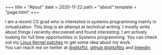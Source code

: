 +++
title = "About"
date = 2020-11-22
path = "about"
template = "page.html"
+++

I am a recent CS grad who is interested in systems programming mainly in virtualization.
This blog is an attempt at technical writing. I mostly write about things I recently discovered and found interesting.
I am actively looking for full time opportunities in Systems programming.
You can check out my [Linux Kernel patches](https://git.kernel.org/pub/scm/linux/kernel/git/next/linux-next.git/log/?qt=grep&q=amey+narkhede)
to get some idea about my work. </br>
You can reach me on twitter at [@glitzfliz](https://twitter.com/glitzflitz), [github @glitzflitz](http://github.com/glitzflitz)
and [linkedin](https://www.linkedin.com/in/ameynarkhede/).
